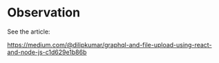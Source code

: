 # Observation

See the article:

https://medium.com/@dilipkumar/graphql-and-file-upload-using-react-and-node-js-c1d629e1b86b